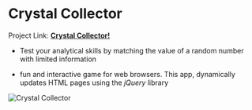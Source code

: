 # Crystal Collector

Project Link:
**[Crystal Collector!](https://dragon-stark.github.io/Jewel-Game.io)**

- Test your analytical skills by matching the value of a random number with limited information

* fun and interactive game for web browsers. This app, dynamically updates HTML pages using the _jQuery_ library

![Crystal Collector](assets/images/CrystalCollector.gif)
